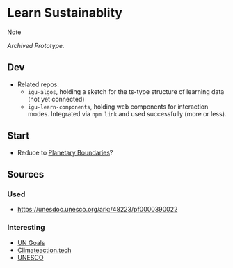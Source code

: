 # Learn Sustainablity

> [!NOTE]  
> *Archived Prototype.*

## Dev

- Related repos:
  - `igu-algos`, holding a sketch for the ts-type structure of learning data (not yet connected)
  - `igu-learn-components`, holding web components for interaction modes. Integrated via `npm link` and used successfully (more or less).

## Start

- Reduce to [Planetary Boundaries](https://en.wikipedia.org/wiki/Planetary_boundaries)?

## Sources

### Used

- https://unesdoc.unesco.org/ark:/48223/pf0000390022

### Interesting

- [UN Goals](https://www.un.org/sustainabledevelopment/infrastructure-industrialization/)
- [Climateaction.tech](https://climateaction.tech/)
- [UNESCO](https://www.unesco.org/en/sustainable-development/education)
